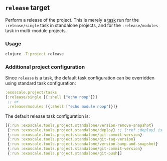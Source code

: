 ## `release` target

Perform a release of the project. This is merely a [task](../task.md) run
for the `:release/single` task in standalone projects, and for the `:release/modules`
task in multi-module projects.

### Usage

```bash
clojure -T:project release
```

### Additional project configuration

Since `release` is a task, the default task configuration can be overridden
using standard task configuration:


``` clojure
:exoscale.project/tasks
{:release/single [{:shell ["echo noop"]}]
 ;; or
 :release/modules [{:shell ["echo module noop"]}]}
```

The default release task configuration is:

``` clojure
[{:run :exoscale.tools.project.standalone/version-remove-snapshot}
 {:run :exoscale.tools.project.standalone/deploy} ;; {:ref :deploy} is used for multi module projects
 {:run :exoscale.tools.project.standalone/git-commit-version}
 {:run :exoscale.tools.project.standalone/git-tag-version}
 {:run :exoscale.tools.project.standalone/version-bump-and-snapshot}
 {:run :exoscale.tools.project.standalone/git-commit-version}
 {:run :exoscale.tools.project.standalone/git-push}]
```
